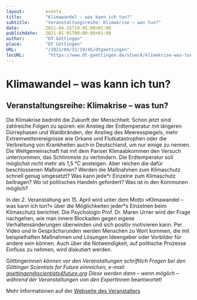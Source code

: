 ```yaml
---
layout:        events
title:         "Klimawandel – was kann ich tun?"
subtitle:      "Veranstaltungsreihe: Klimakrise – was tun?"
date:          2021-04-15T19:45:00+01:00
publishdate:   2021-01-05T00:00:00+01:00
author:        "DT Göttingen"
place:         "DT Göttingen"
URL:           "/2021/04/15/19/45/dtgoettingen"
locURL:         "https://www.dt-goettingen.de/stueck/klimakrise-was-tun/"
---
```


Klimawandel – was kann ich tun?
===========

Veranstaltungsreihe: Klimakrise – was tun?
-----------

Die Klimakrise bedroht die Zukunft der Menschheit. Schon jetzt sind zahlreiche Folgen zu spüren: ein Anstieg der Erdtemperatur mit längeren Dürrephasen und Waldbränden, der Anstieg des Meeresspiegels, mehr Extremwetterereignisse wie Orkane und Flutkatastrophen oder die Verbreitung von Krankheiten auch in Deutschland, um nur einige zu nennen. Die Weltgemeinschaft hat mit dem Pariser Klimaabkommen den Versuch unternommen, das Schlimmste zu verhindern. Die Erdtemperatur soll möglichst nicht mehr als 1,5 °C ansteigen. Aber reichen die dafür beschlossenen Maßnahmen? Werden die Maßnahmen zum Klimaschutz schnell genug umgesetzt?  Was kann jede*r Einzelne zum Klimaschutz beitragen? Wo ist politisches Handeln gefordert? Was ist in den Kommunen möglich?

In der 2. Veranstaltung am 15. April wird unter dem Motto »Klimawandel – was kann ich tun?« über die Möglichkeiten jeder*s Einzelnen beim Klimaschutz berichtet. Die Psychologin Prof. Dr. Maren Urner wird der Frage nachgehen, wie man innere Blockaden gegen eigene Verhaltensänderungen überwinden und sich positiv motivieren kann. Per Video und in Gesprächsrunden werden Menschen zu Wort kommen, die mit beispielhaften Maßnahmen und Lösungen Ideengeber oder Vorbilder für andere sein können. Auch über die Notwendigkeit, auf politische Prozesse Einfluss zu nehmen, wird diskutiert werden.

Göttinger*innen können vor den Veranstaltungen schriftlich Fragen bei den Göttinger Scientists for Future einreichen, e-mail: goettingen@scientists4future.org
Diese werden dann – wenn möglich – während der Veranstaltungen von den Expert*innen beantwortet!


Mehr Informationen auf der [Webseite des Veranstalters](https://www.dt-goettingen.de/stueck/klimakrise-was-tun/)
